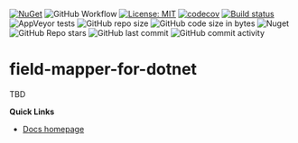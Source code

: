 [![NuGet](https://img.shields.io/nuget/v/FieldMapperForDotNet.svg)](https://www.nuget.org/packages/FieldMapperForDotNet/) ![GitHub Workflow](https://github.com/joemoceri/field-mapper-dotnet/actions/workflows/dotnet.yml/badge.svg) [![License: MIT](https://img.shields.io/badge/License-MIT-yellow.svg)](https://opensource.org/licenses/MIT) [![codecov](https://codecov.io/gh/joemoceri/field-mapper-dotnet/branch/main/graph/badge.svg)](https://codecov.io/gh/joemoceri/field-mapper-dotnet) [![Build status](https://ci.appveyor.com/api/projects/status/i2in9jjivnh3oq43?svg=true)](https://ci.appveyor.com/project/joemoceri/field-mapper-dotnet) ![AppVeyor tests](https://img.shields.io/appveyor/tests/joemoceri/field-mapper-dotnet) ![GitHub repo size](https://img.shields.io/github/repo-size/joemoceri/field-mapper-dotnet) ![GitHub code size in bytes](https://img.shields.io/github/languages/code-size/joemoceri/field-mapper-dotnet) ![Nuget](https://img.shields.io/nuget/dt/FieldMapperForDotNet) ![GitHub Repo stars](https://img.shields.io/github/stars/joemoceri/field-mapper-dotnet?style=social) ![GitHub last commit](https://img.shields.io/github/last-commit/joemoceri/field-mapper-dotnet) ![GitHub commit activity](https://img.shields.io/github/commit-activity/m/joemoceri/field-mapper-dotnet) 

# field-mapper-for-dotnet

TBD

**Quick Links**
- [Docs homepage](https://joemoceri.github.io/field-mapper-dotnet/)
